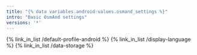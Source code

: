 ```yaml
---
title: "{% data variables.android-values.osmand_settings %}"
intro: "Basic OsmAnd settings"
versions: '*'
---
```

{% link_in_list /default-profile-android %}
{% link_in_list /display-language %}
{% link_in_list /data-storage %}

